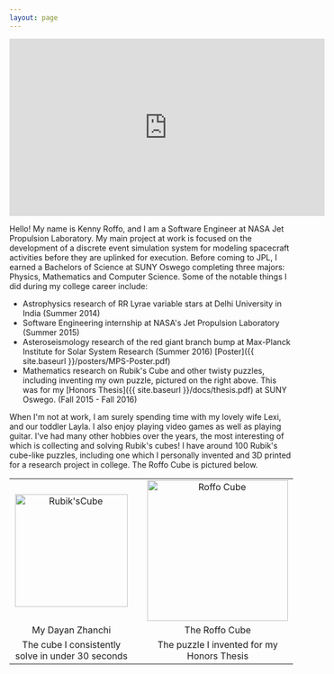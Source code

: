 ```yaml
---
layout: page
---
```


<div style="text-align:center">
<iframe width="560" height="315" src="https://www.youtube.com/embed/17ll6TWm45M"
frameborder="0" allowfullscreen></iframe>
</div>

Hello! My name is Kenny Roffo, and I am a Software Engineer at NASA
Jet Propulsion Laboratory. My main project at work is focused on the
development of a discrete event simulation system for modeling
spacecraft activities before they are uplinked for execution. Before
coming to JPL, I earned a Bachelors of Science at SUNY Oswego
completing three majors: Physics, Mathematics and Computer
Science. Some of the notable things I did during my college career
include:

- Astrophysics research of RR Lyrae variable stars at Delhi University in India
(Summer 2014)
- Software Engineering internship at NASA's Jet Propulsion Laboratory
(Summer 2015)
- Asteroseismology research of the red giant branch bump at Max-Planck Institute
for Solar System Research (Summer 2016) [Poster]({{ site.baseurl }}/posters/MPS-Poster.pdf)
- Mathematics research on Rubik's Cube and other twisty puzzles, including
inventing my own puzzle, pictured on the right above. This was for my [Honors
Thesis]({{ site.baseurl }}/docs/thesis.pdf) at SUNY Oswego. (Fall 2015 - Fall 2016)

When I'm not at work, I am surely spending time with my lovely wife
Lexi, and our toddler Layla. I also enjoy playing video games as well
as playing guitar. I've had many other hobbies over the years, the
most interesting of which is collecting and solving Rubik's
cubes! I have around 100 Rubik's cube-like puzzles, including one
which I personally invented and 3D printed for a research project in
college. The Roffo Cube is pictured below.


<div class="topPhotos" id="head">
  <table width="100%">
    <tr>
      <td style="text-align:center">
        <img alt="Rubik'sCube"
             src="{{site.baseurl}}/assets/images/Cube.png" width="200">
      </td>
      <td widt="99%"></td>
      <td style="text-align:center">
        <img alt="Roffo Cube"
             src="{{site.baseurl}}/assets/images/MyCube.png" width="250">
      </td>
    </tr>
    <tr>
    <td style="text-align:center">My Dayan Zhanchi</td>
      <td></td>
      <td style="text-align:center">The Roffo Cube</td>
    </tr>
    <tr>
      <td style="text-align:center">The cube I consistently solve in under 30 seconds</td>
      <td></td>
      <td style="text-align:center">The puzzle I invented for my Honors Thesis</td>
    </tr>
  </table>
</div>
